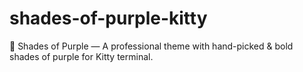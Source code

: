 # shades-of-purple-kitty
🦄 Shades of Purple — A professional theme with hand-picked &amp; bold shades of purple for Kitty terminal.
